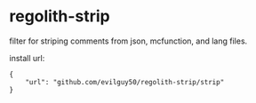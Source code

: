 # regolith-strip
filter for striping comments from json, mcfunction, and lang files.

install url:

    {
        "url": "github.com/evilguy50/regolith-strip/strip"
    }
